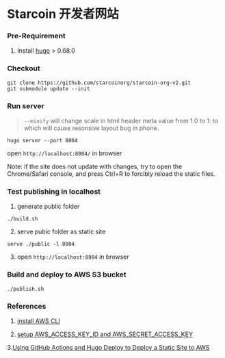 # Starcoin 开发者网站

### Pre-Requirement

1. Install [hugo](https://gohugo.io/getting-started/installing/) > 0.68.0

### Checkout

```shell script
git clone https://github.com/starcoinorg/starcoin-org-v2.git
git submodule update --init
```


### Run server
> `--minify` will change scale in html header meta value from 1.0 to 1:
> <meta content="width=device-width; initial-scale=1.0; maximum-scale=1.0; user-scalable=0" name="viewport" />
> to
> <meta content="width=device-width;initial-scale=1;maximum-scale=1;user-scalable=0" name="viewport" />
> which will cause resonsive layout bug in phone.

```
hugo server --port 8004
```
open `http://localhost:8004/` in browser

Note: if the site does not update with changes, try to open the Chrome/Safari console, and press Ctrl+R to forcibly reload the static files.


### Test publishing in localhost

1. generate public folder
```
./build.sh
```

2. serve pubic folder as static site
```
serve ./public -l 8004
```

3. open `http://localhost:8004` in browser

### Build and deploy to AWS S3 bucket
```
./publish.sh
```

### References
1. [install AWS CLI](https://docs.aws.amazon.com/cli/latest/userguide/cli-chap-install.html)

2. [setup AWS_ACCESS_KEY_ID and AWS_SECRET_ACCESS_KEY](https://docs.aws.amazon.com/cli/latest/userguide/cli-configure-quickstart.html#cli-configure-quickstart-creds)

3.[Using GitHub Actions and Hugo Deploy to Deploy a Static Site to AWS](https://capgemini.github.io/development/Using-GitHub-Actions-and-Hugo-Deploy-to-Deploy-to-AWS/)
